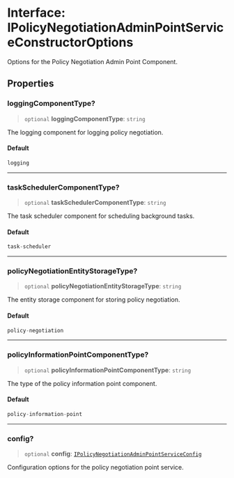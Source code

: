 # Interface: IPolicyNegotiationAdminPointServiceConstructorOptions

Options for the Policy Negotiation Admin Point Component.

## Properties

### loggingComponentType?

> `optional` **loggingComponentType**: `string`

The logging component for logging policy negotiation.

#### Default

```ts
logging
```

***

### taskSchedulerComponentType?

> `optional` **taskSchedulerComponentType**: `string`

The task scheduler component for scheduling background tasks.

#### Default

```ts
task-scheduler
```

***

### policyNegotiationEntityStorageType?

> `optional` **policyNegotiationEntityStorageType**: `string`

The entity storage component for storing policy negotiation.

#### Default

```ts
policy-negotiation
```

***

### policyInformationPointComponentType?

> `optional` **policyInformationPointComponentType**: `string`

The type of the policy information point component.

#### Default

```ts
policy-information-point
```

***

### config?

> `optional` **config**: [`IPolicyNegotiationAdminPointServiceConfig`](IPolicyNegotiationAdminPointServiceConfig.md)

Configuration options for the policy negotiation point service.
